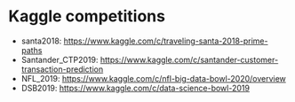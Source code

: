 # Kaggle competitions
- santa2018: https://www.kaggle.com/c/traveling-santa-2018-prime-paths
- Santander_CTP2019: https://www.kaggle.com/c/santander-customer-transaction-prediction
- NFL_2019: https://www.kaggle.com/c/nfl-big-data-bowl-2020/overview
- DSB2019: https://www.kaggle.com/c/data-science-bowl-2019

